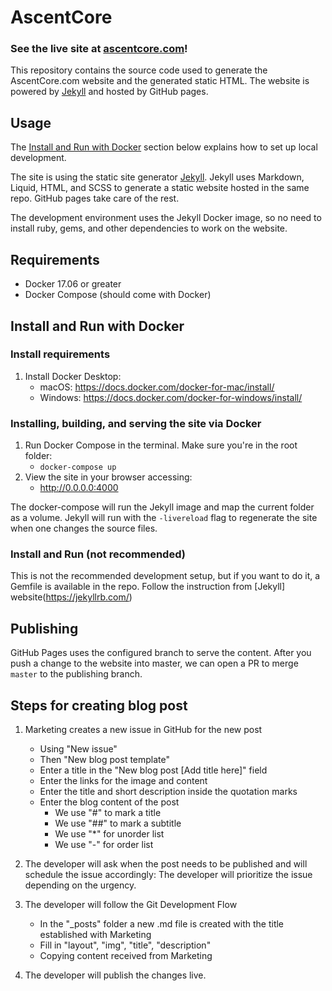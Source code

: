 # AscentCore

### See the live site at [ascentcore.com](https://ascentcore.com)!

This repository contains the source code used to generate the AscentCore.com website and the generated static HTML. The website is powered by [Jekyll](https://jekyllrb.com/) and hosted by GitHub pages. 

## Usage

The [Install and Run with Docker](#Install-and-Run-with-Docker) section below explains how to set up local development. 

The site is using the static site generator [Jekyll](https://jekyllrb.com/). Jekyll uses Markdown, Liquid, HTML, and SCSS to generate a static website hosted in the same repo. GitHub pages take care of the rest.

The development environment uses the Jekyll Docker image, so no need to install ruby, gems, and other dependencies to work on the website. 

## Requirements

- Docker 17.06 or greater
- Docker Compose (should come with Docker)

## Install and Run with Docker

### Install requirements

1. Install Docker Desktop:
   - macOS: https://docs.docker.com/docker-for-mac/install/
   - Windows: https://docs.docker.com/docker-for-windows/install/
    

### Installing, building, and serving the site via Docker

1. Run Docker Compose in the terminal. Make sure you're in the root folder:
   - `docker-compose up`
1. View the site in your browser accessing:
   - http://0.0.0.0:4000
    
The docker-compose will run the Jekyll image and map the current folder as a volume. Jekyll will run with the `-livereload` flag to regenerate the site when one changes the source files.


### Install and Run (not recommended)

This is not the recommended development setup, but if you want to do it, a Gemfile is available in the repo. Follow the instruction from [Jekyll] website(https://jekyllrb.com/) 


## Publishing

GitHub Pages uses the configured branch to serve the content. After you push a change to the website into master, we can open a PR to merge `master` to the publishing branch.  

## Steps for creating blog post

1. Marketing creates a new issue in GitHub for the new post
   - Using "New issue"
   - Then "New blog post template"
   - Enter a title in the "New blog post [Add title here]" field
   - Enter the links for the image and content
   - Enter the title and short description inside the quotation marks
   - Enter the blog content of the post
      - We use "#" to mark a title
      - We use "##" to mark a subtitle
      - We use "*" for unorder list
      - We use "-" for order list

2. The developer will ask when the post needs to be published and will schedule the issue accordingly: The developer will prioritize the issue depending on the urgency.

3. The developer will follow the Git Development Flow
   - In the "_posts" folder a new .md file is created with the title established with Marketing
   - Fill in "layout", "img", "title", "description"
   - Copying content received from Marketing

4. The developer will publish the changes live.